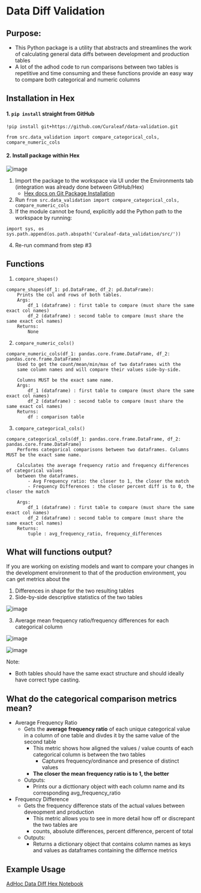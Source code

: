 # Data Diff Validation

## Purpose:
- This Python package is a utility that abstracts and streamlines the work of calculating general data diffs between development and production tables
- A lot of the adhod code to run comparisons between two tables is repetitive and time consuming and these functions provide an easy way to compare both categorical and numeric columns

## Installation in Hex
#### 1. `pip install` straight from GitHub 
```
!pip install git+https://github.com/Curaleaf/data-validation.git

from src.data_validation import compare_categorical_cols, compare_numeric_cols
```

#### 2. Install package within Hex
![image](https://github.com/user-attachments/assets/603e8d10-28d2-4d14-bd73-c7e61b52a103)

1. Import the package to the workspace via UI under the Environments tab (integration was already done between GitHub/Hex)
    - [Hex docs on Git Package Installation](https://learn.hex.tech/docs/explore-data/projects/environment-configuration/using-packages#git-packages) 
3. Run `from src.data_validation import compare_categorical_cols, compare_numeric_cols`
4. If the module cannot be found, explicitly add the Python path to the workspace by running:

 ```
import sys, os
sys.path.append(os.path.abspath('Curaleaf-data_validation/src/'))
 ```
4. Re-run command from step #3


## Functions
1. `compare_shapes()`
```
compare_shapes(df_1: pd.DataFrame, df_2: pd.DataFrame):
    Prints the col and rows of both tables.
    Args:
        df_1 (dataframe) : first table to compare (must share the same exact col names)
        df_2 (dataframe) : second table to compare (must share the same exact col names)
    Returns:
        None
```

2. `compare_numeric_cols()`
```
compare_numeric_cols(df_1: pandas.core.frame.DataFrame, df_2: pandas.core.frame.DataFrame)
    Used to get the count/mean/min/max of two dataframes with the 
    same column names and will compare their values side-by-side.
    
    Columns MUST be the exact same name.
    Args:
        df_1 (dataframe) : first table to compare (must share the same exact col names)
        df_2 (dataframe) : second table to compare (must share the same exact col names)
    Returns:
        df : comparison table
```
3. `compare_categorical_cols()`
```
compare_categorical_cols(df_1: pandas.core.frame.DataFrame, df_2: pandas.core.frame.DataFrame)
    Performs categorical comparisons between two dataframes. Columns MUST be the exact same name.
    
    Calculates the average frequency ratio and frequency differences of categorical values
    between the dataframes.
        - Avg Frequency ratio: the closer to 1, the closer the match
        - Frequency Differences : the closer percent diff is to 0, the closer the match
        
    Args:
        df_1 (dataframe) : first table to compare (must share the same exact col names)
        df_2 (dataframe) : second table to compare (must share the same exact col names)
    Returns:
        tuple : avg_frequency_ratio, frequency_differences
```

## What will functions output?

If you are working on existing models and want to compare your changes in the development environment to that of the production environment, you can get metrics about the
1. Differences in shape for the two resulting tables
2. Side-by-side descriptive statistics of the two tables

![image](https://github.com/user-attachments/assets/3a5cc401-1d96-476b-8236-d55124e7c49b)

3. Average mean frequency ratio/frequency differences for each categorical column

![image](https://github.com/user-attachments/assets/13f0af24-3533-4077-8af2-48874b3aeb29)

![image](https://github.com/user-attachments/assets/c1cde009-c417-42e6-9f3f-d759dd51e5b8)


Note:
- Both tables should have the same exact structure and should ideally have correct type casting.

## What do the categorical comparison metrics mean?
- Average Frequency Ratio
  - Gets the __average frequency ratio__ of each unique categorical value in a column of one table and divdes it by the same value of the second table
    - This metric shows how aligned the values / value counts of each categorical column is between the two tables
        - Captures frequency/ordinance and presence of distinct values
    - __The closer the mean frequency ratio is to 1, the better__
  - Outputs:
    - Prints our a dicttionary object with each column name and its corresponding avg_frequency_ratio
- Frequency Difference
    - Gets the frequency difference stats of the actual values between deveopment and production
        - This metric allows you to see in more detail how off or discrepant the two tables are
        - counts, absolute differences, percent difference, percent of total
    - Outputs:
        - Returns a dictionary object that contains column names as keys and values as dataframes containing the differnce metrics


## Example Usage
[AdHoc Data Diff Hex Notebook](https://app.hex.tech/ee7be01c-5b3b-4920-aeb2-5e155dd24840/hex/e666faad-715d-42ee-8f3d-5de4442d4364/draft/logic)

